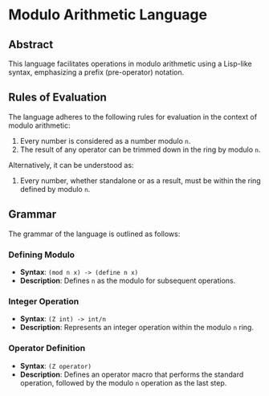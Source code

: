 # Modulo Arithmetic Language

## Abstract

This language facilitates operations in modulo arithmetic using a Lisp-like syntax, emphasizing a prefix (pre-operator) notation.

## Rules of Evaluation

The language adheres to the following rules for evaluation in the context of modulo arithmetic:

1. Every number is considered as a number modulo `n`.
2. The result of any operator can be trimmed down in the ring by modulo `n`.

Alternatively, it can be understood as:

1. Every number, whether standalone or as a result, must be within the ring defined by modulo `n`.

## Grammar

The grammar of the language is outlined as follows:

### Defining Modulo

- **Syntax**: `(mod n x) -> (define n x)`
- **Description**: Defines `n` as the modulo for subsequent operations.

### Integer Operation

- **Syntax**: `(Z int) -> int/n`
- **Description**: Represents an integer operation within the modulo `n` ring.

### Operator Definition

- **Syntax**: `(Z operator)`
- **Description**: Defines an operator macro that performs the standard operation, followed by the modulo `n` operation as the last step.
